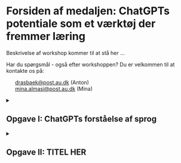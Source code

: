 # Forsiden af medaljen: ChatGPTs potentiale som et værktøj der fremmer læring
Beskrivelse af workshop kommer til at stå her ... 

Har du spørgsmål - også efter workshoppen? Du er velkommen til at kontakte os på: 
<ul style="list-style-type: none;">
<li><a href="mailto:drasbaek@post.au.dk">drasbaek@post.au.dk</a> (Anton)</li>
<li><a href="mailto:mina.almasi@post.au.dk">mina.almasi@post.au.dk</a> (Mina)</li>
</ul>
<details>
<summary><h2>Opgave I: ChatGPTs forståelse af sprog</h2></summary>

Hop ind på https://platform.openai.com/tokenizer og undersøg hvordan ChatGPT forstår sprog. 

**FOKUS:** Meningen med denne opgave er at opbygge en intuition for, hvordan ChatGPT opdeler tekst/ord sammenlignet med, hvordan vi mennesker gør. Du må lege med lige præcis det/de sprog, du ønsker. Det kunne være dansk, spansk, engelsk eller noget helt tredje!

Mens du eksperimenterer, kan du blandt andet reflektere over disse spørgsmål:

1. Er der forskel på ordlængde?
2. Er der forskel på om ordet er “sjældent” eller mere normal?
3. Er der forskelle på tværs af sprog?
4. Hvad med specialtegn (“æ, ø og å” og emojis?)
5. Hvad med tal? Hvordan fungerer de?

**Du må rigtig gerne notere de refleksioner, der gjorde mest indtryk. Var der noget, du fandt overraskende/sjovt/spændende/anderledes/mærkeligt?**

</details>

<details>
<summary><h2>Opgave II: TITEL HER</h2></summary>

OPGAVETEXT HER 

</details>
